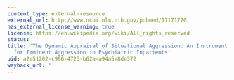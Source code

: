 ```yaml
---
content_type: external-resource
external_url: http://www.ncbi.nlm.nih.gov/pubmed/17171770
has_external_license_warning: true
license: https://en.wikipedia.org/wiki/All_rights_reserved
status: ''
title: 'The Dynamic Appraisal of Situational Aggression: An Instrument to Assess Risk
  for Imminent Aggression in Psychiatric Inpatients'
uid: a2e51202-c996-4723-b62a-a94a5e8de372
wayback_url: ''
---
```

